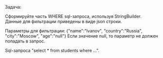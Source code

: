 Задача:

Сформируйте часть WHERE sql-запроса, используя StringBuilder.
Данные для фильтрации приведены в виде json строки.

Параметры для фильтрации: {"name":"Ivanov", "country":"Russia", "city":"Moscow", "age":"null"}
Если значение null, то параметр не должен попадать в запрос.

Sql-запроса "select * from students where ...".